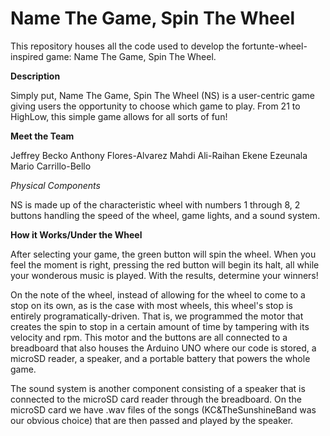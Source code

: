 # Name The Game, Spin The Wheel

This repository houses all the code used to develop the fortunte-wheel-inspired game: Name The Game, Spin The Wheel.


**Description**

Simply put, Name The Game, Spin The Wheel (NS) is a user-centric game giving users the opportunity to choose which
game to play. From 21 to HighLow, this simple game allows for all sorts of fun! 



**Meet the Team**

Jeffrey Becko
Anthony Flores-Alvarez
Mahdi Ali-Raihan 
Ekene Ezeunala 
Mario Carrillo-Bello 



*Physical Components*

NS is made up of the characteristic wheel with  numbers 1 through 8, 2 buttons handling the speed of the wheel,
game lights, and a sound system.

**How it Works/Under the Wheel**

After selecting your game, the green button will spin the wheel. When you feel the moment is right, pressing the
red button will begin its halt, all while your wonderous music is played. With the results, determine your winners!


On the note of the wheel, instead of allowing for the wheel to come to a stop on its own, as is the case with most wheels, this wheel's stop is entirely programatically-driven. That is, we programmed the motor that creates the spin to stop in a certain amount of time by tampering with its velocity and rpm. This motor and the buttons are all connected to a breadboard that also houses the Arduino UNO where our code is stored, a microSD reader, a speaker, and a portable battery that powers the whole game. 


The sound system is another component consisting of a speaker that is connected to the microSD card reader through
the breadboard. On the microSD card we have .wav files of the songs (KC&TheSunshineBand was our obvious choice) that
are then passed and played by the speaker. 

